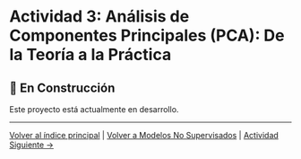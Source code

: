 # Actividad 3: Análisis de Componentes Principales (PCA): De la Teoría a la Práctica

## 🚧 En Construcción

Este proyecto está actualmente en desarrollo.

---

[Volver al índice principal](../../README.md) | [Volver a Modelos No Supervisados](../README.md) | [Actividad Siguiente →](../Actividad_4_Segmentacion_Anomalias/README.md)
